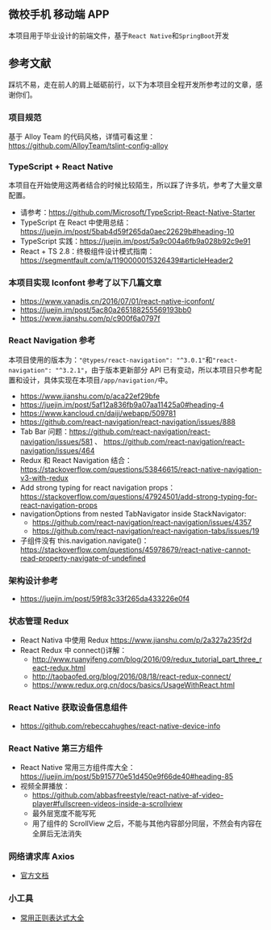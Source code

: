 ## 微校手机 移动端 APP

本项目用于毕业设计的前端文件，基于`React Native`和`SpringBoot`开发

## 参考文献

踩坑不易，走在前人的肩上砥砺前行，以下为本项目全程开发所参考过的文章，感谢你们。

### 项目规范

基于 Alloy Team 的代码风格，详情可看这里：https://github.com/AlloyTeam/tslint-config-alloy

### TypeScript + React Native

本项目在开始使用这两者结合的时候比较陌生，所以踩了许多坑，参考了大量文章配置。

- 请参考：https://github.com/Microsoft/TypeScript-React-Native-Starter
- TypeScript 在 React 中使用总结：https://juejin.im/post/5bab4d59f265da0aec22629b#heading-10
- TypeScript 实践：https://juejin.im/post/5a9c004a6fb9a028b92c9e91
- React + TS 2.8：终极组件设计模式指南：https://segmentfault.com/a/1190000015326439#articleHeader2

### 本项目实现 Iconfont 参考了以下几篇文章

- https://www.vanadis.cn/2016/07/01/react-native-iconfont/
- https://juejin.im/post/5ac80a265188255569193bb0
- https://www.jianshu.com/p/c900f6a0797f

### React Navigation 参考

本项目使用的版本为：`"@types/react-navigation": "^3.0.1"`和`"react-navigation": "^3.2.1"`，由于版本更新部分 API 已有变动，所以本项目只参考配置和设计，具体实现在本项目`/app/navigation/`中。

- https://www.jianshu.com/p/aca22ef29bfe
- https://juejin.im/post/5af12a836fb9a07aa11425a0#heading-4
- https://www.kancloud.cn/daiji/webapp/509781
- https://github.com/react-navigation/react-navigation/issues/888
- Tab Bar 问题：https://github.com/react-navigation/react-navigation/issues/581 、 https://github.com/react-navigation/react-navigation/issues/464
- Redux 和 React Navigation 结合： https://stackoverflow.com/questions/53846615/react-native-navigation-v3-with-redux
- Add strong typing for react navigation props： https://stackoverflow.com/questions/47924501/add-strong-typing-for-react-navigation-props
- navigationOptions from nested TabNavigator inside StackNavigator:
  - https://github.com/react-navigation/react-navigation/issues/4357
  - https://github.com/react-navigation/react-navigation-tabs/issues/19
- 子组件没有 this.navigation.navigate()：https://stackoverflow.com/questions/45978679/react-native-cannot-read-property-navigate-of-undefined

### 架构设计参考

- https://juejin.im/post/59f83c33f265da433226e0f4

### 状态管理 Redux

- React Nativa 中使用 Redux https://www.jianshu.com/p/2a327a235f2d
- React Redux 中 connect()详解：
  - http://www.ruanyifeng.com/blog/2016/09/redux_tutorial_part_three_react-redux.html
  - http://taobaofed.org/blog/2016/08/18/react-redux-connect/
  - https://www.redux.org.cn/docs/basics/UsageWithReact.html

### React Native 获取设备信息组件

- https://github.com/rebeccahughes/react-native-device-info

### React Native 第三方组件

- React Native 常用三方组件库大全：https://juejin.im/post/5b915770e51d450e9f66de40#heading-85
- 视频全屏播放：
  - https://github.com/abbasfreestyle/react-native-af-video-player#fullscreen-videos-inside-a-scrollview
  - 最外层宽度不能写死
  - 用了组件的 ScrollView 之后，不能与其他内容部分同层，不然会有内容在全屏后无法消失

### 网络请求库 Axios

- [官方文档](https://github.com/axios/axios)

### 小工具

- [常用正则表达式大全](https://www.html.cn/archives/7991)
